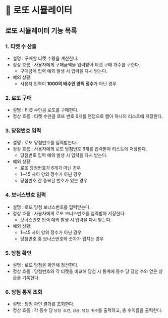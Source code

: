# 📄 로또 시뮬레이터
## 로또 시뮬레이터 기능 목록
### 1. 티켓 수 산출
* 설명 : 구매할 티켓 수량을 계산한다.
* 정상 흐름 : 사용자에게 구매금액을 입력받아 티켓 구매 개수를 구한다.
  * 구매금액 입력 예외 발생 시 입력을 다시 받는다.
* 예외 상황:
  * 사용자 입력이 **1000의 배수인 양의 정수**가 아닌 경우
### 2. 로또 구매
* 설명 : 티켓 수만큼 로또를 구매한다.
* 정상 흐름 : 티켓 수만큼 로또 번호 6개를 랜덤으로 뽑아 하나의 리스트에 저장한다.
### 3. 당첨번호 입력
* 설명 : 로또 당첨번호를 입력받는다.
* 정상 흐름 : 사용자에게 로또 당첨번호 6개를 입력받아 리스트에 저장한다.
  * 당첨번호 입력 예외 발생 시 입력을 다시 받는다.
* 예외 상황:
  * 로또 당첨번호가 6개가 아닌 경우
  * 1~45 사이 양의 정수가 아닌 경우
  * 당첨번호 간 중복된 번호가 있는 경우
### 4. 보너스번호 입력
* 설명 : 로또 당첨 보너스번호를 입력받는다.
* 정상 흐름 : 사용자에게 로또 보너스번호를 입력받아 저장한다.
  * 보너스번호 입력 예외 발생 시 입력을 다시 받는다.
* 예외 상황:
  * 1~45 사이 양의 정수가 아닌 경우
  * 당첨번호 중 보너스번호와 숫자가 겹치는 경우
### 5. 당첨 확인
* 설명 : 로또 당첨을 확인해 정산한다.
* 정상 흐름 : 당첨번호와 각 티켓을 비교해 당첨 시 통계에 등수 당 당첨 수와 얻은 상금을 기록한다.
### 6. 당첨 통계 조회
* 설명 : 당첨 확인 결과를 조회한다.
* 정상 흐름 : 각 등수 당 `당첨 조건`, `상금`, `당첨 횟수`를 출력하고, 총 수익률을 출력한다.

